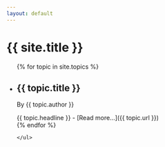 ```yaml
---
layout: default
---
```


# {{ site.title }}
<ul class="main-list">

{% for topic in site.topics %}
    <li>
        <h2>{{ topic.title }}</h2>
        <p>By {{ topic.author }}</p>
        {{ topic.headline }} - [Read more...]({{ topic.url }})
    </li>
{% endfor %}

    </ul>
